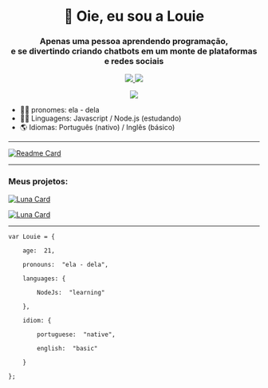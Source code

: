 <h1 align="center"> 👋 Oie, eu sou a Louie</h1>

<!--
Oie stalker, bem vinde ao meu README.md
-->

<h3 align="center"> Apenas uma pessoa aprendendo programação, <br> e se divertindo criando chatbots em um monte de plataformas e redes sociais </h3>

<p align="center">
	<a href="https://discord.gg/VFJAqE7Uz6">
	<img src="https://img.shields.io/badge/Discord-7289DA?flat-square&logo=discord&logoColor=white"/>
	<img src="https://img.shields.io/discord/868989595440783362"/>
	</a>
</p>

<p align="center">
	<a  href="https://twitter.com/louie_cipher">
	<img src="https://img.shields.io/twitter/follow/Louie_Cipher?label=%40louie_cipher&style=social"/>
</p>

  [](https://github.com/louie-cipher)

 - 🏳‍🌈 pronomes: ela - dela
 - 👩‍💻 Linguagens: Javascript / Node.js (estudando)
 - 🌎 Idiomas: Português (nativo) / Inglês (básico)

---
[![Readme Card](https://github-readme-stats.vercel.app/api?username=louie-cipher&show_icons=true&theme=dracula&locale=&title_color=#F5A9B8s)](https://github.com/Louie-Cipher)

---

### Meus projetos:
[![Luna Card](https://github-readme-stats.vercel.app/api/pin/?username=louie-cipher&theme=dracula&repo=LunaBot)](https://github.com/Louie-Cipher/LunaBot)

[![Luna Card](https://github-readme-stats.vercel.app/api/pin/?username=louie-cipher&theme=dracula&repo=Lyra)](https://github.com/Louie-Cipher/Lyra)

---

	var Louie = {

		age:  21,

		pronouns:  "ela - dela",

		languages: {

			NodeJs:  "learning"

		},

		idiom: {

			portuguese:  "native",

			english:  "basic"

		}

	};

<!--
**Louie-Cipher/louie-cipher** is a ✨ _special_ ✨ repository because its `README.md` (this file) appears on your GitHub profile.

Here are some ideas to get you started:

- 🔭 I’m currently working on ...
- 🌱 I’m currently learning ...
- 👯 I’m looking to collaborate on ...
- 🤔 I’m looking for help with ...
- 💬 Ask me about ...
- 📫 How to reach me: ...
- 😄 Pronouns: ...
- ⚡ Fun fact: ...
-->
